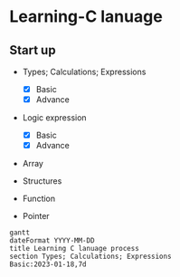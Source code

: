 # Learning-C lanuage
## Start up

- Types; Calculations; Expressions
  - [x] Basic
  - [X] Advance

- Logic expression
  - [x] Basic
  - [x] Advance 

- Array

- Structures

- Function

- Pointer

```
gantt
dateFormat YYYY-MM-DD
title Learning C lanuage process
section Types; Calculations; Expressions
Basic:2023-01-18,7d
```
